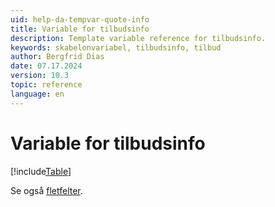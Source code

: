 ```yaml
---
uid: help-da-tempvar-quote-info
title: Variable for tilbudsinfo
description: Template variable reference for tilbudsinfo.
keywords: skabelonvariabel, tilbudsinfo, tilbud
author: Bergfrid Dias
date: 07.17.2024
version: 10.3
topic: reference
language: en
---
```


# Variable for tilbudsinfo

[!include[Table](../../../../../common/includes/variable/table-quote-info.md)]

Se også [fletfelter][1].

<!-- Referenced links -->
[1]: ../merge-fields/index.md
